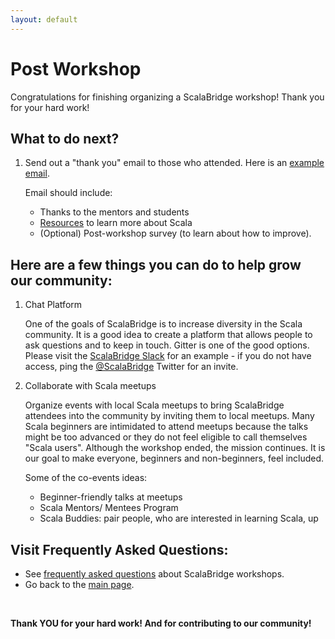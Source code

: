 ```yaml
---
layout: default
---
```


# Post Workshop

Congratulations for finishing organizing a ScalaBridge workshop! Thank you for your hard work!

## What to do next?
1. Send out a "thank you" email to those who attended. Here is an [example email](/assets/post-workshop-thank-you).

   Email should include:
    - Thanks to the mentors and students
    - [Resources](https://scalabridge.gitbooks.io/curriculum/content/resources.html) to learn more about Scala
    - (Optional) Post-workshop survey (to learn about how to improve).


## Here are a few things you can do to help grow our community:

1. Chat Platform

   One of the goals of ScalaBridge is to increase diversity in the Scala community. It is a good idea to create a platform that allows people to ask questions and to keep in touch. Gitter is one of the good options. Please visit the [ScalaBridge Slack](https://scalabridge.slack.com/) for an example - if you do not have access, ping the [@ScalaBridge](https://twitter.com/scalabridge) Twitter for an invite.

2. Collaborate with Scala meetups

   Organize events with local Scala meetups to bring ScalaBridge attendees into the community by inviting them to local meetups. Many Scala beginners are intimidated to attend meetups because the talks might be too advanced or they do not feel eligible to call themselves "Scala users". Although the workshop ended, the mission continues. It is our goal to make everyone, beginners and non-beginners, feel included.

   Some of the co-events ideas:
   - Beginner-friendly talks at meetups
   - Scala Mentors/ Mentees Program
   - Scala Buddies: pair people, who are interested in learning Scala, up

## Visit Frequently Asked Questions:
- See [frequently asked questions](/faq) about ScalaBridge workshops.
- Go back to the [main page](/organizers).

<br>

**Thank YOU for your hard work! And for contributing to our community!**
